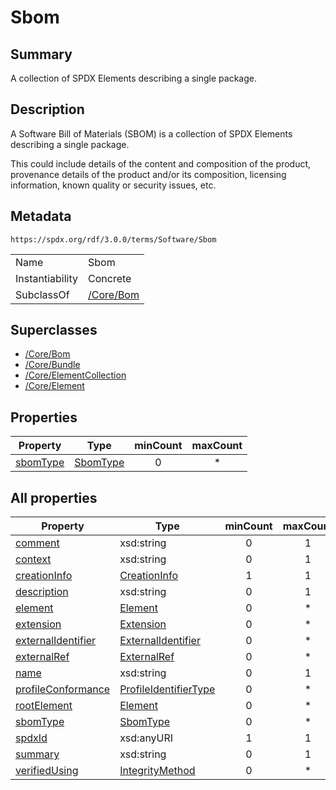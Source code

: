 <!-- Automatically generated by spec-parser v2.3.0 on 2024-07-29T18:25:30.305944+00:00 -->
<!-- SPDX-License-Identifier: Community-Spec-1.0 -->

# Sbom

## Summary

A collection of SPDX Elements describing a single package.


## Description

A Software Bill of Materials (SBOM) is a collection of SPDX Elements describing
a single package.

This could include details of the content and composition of the product,
provenance details of the product and/or its composition, licensing
information, known quality or security issues, etc.


## Metadata

`https://spdx.org/rdf/3.0.0/terms/Software/Sbom`


| | |
|---|---|
| Name | Sbom |
| Instantiability | Concrete |
| SubclassOf | [/Core/Bom](../../Core/Classes/Bom.md) |


## Superclasses

* [/Core/Bom](../../Core/Classes/Bom.md)
* [/Core/Bundle](../../Core/Classes/Bundle.md)
* [/Core/ElementCollection](../../Core/Classes/ElementCollection.md)
* [/Core/Element](../../Core/Classes/Element.md)




## Properties

| Property | Type | minCount | maxCount |
|---|---|:---:|:---:|
| [sbomType](../Properties/sbomType.md) | [SbomType](../Vocabularies/SbomType.md) | 0 | * |



## All properties

| Property | Type | minCount | maxCount |
|---|---|:---:|:---:|
| [comment](../../Core/Properties/comment.md) | xsd:string | 0 | 1 |
| [context](../../Core/Properties/context.md) | xsd:string | 0 | 1 |
| [creationInfo](../../Core/Properties/creationInfo.md) | [CreationInfo](../../Core/Classes/CreationInfo.md) | 1 | 1 |
| [description](../../Core/Properties/description.md) | xsd:string | 0 | 1 |
| [element](../../Core/Properties/element.md) | [Element](../../Core/Classes/Element.md) | 0 | * |
| [extension](../../Core/Properties/extension.md) | [Extension](../../Extension/Classes/Extension.md) | 0 | * |
| [externalIdentifier](../../Core/Properties/externalIdentifier.md) | [ExternalIdentifier](../../Core/Classes/ExternalIdentifier.md) | 0 | * |
| [externalRef](../../Core/Properties/externalRef.md) | [ExternalRef](../../Core/Classes/ExternalRef.md) | 0 | * |
| [name](../../Core/Properties/name.md) | xsd:string | 0 | 1 |
| [profileConformance](../../Core/Properties/profileConformance.md) | [ProfileIdentifierType](../../Core/Vocabularies/ProfileIdentifierType.md) | 0 | * |
| [rootElement](../../Core/Properties/rootElement.md) | [Element](../../Core/Classes/Element.md) | 0 | * |
| [sbomType](../../Software/Properties/sbomType.md) | [SbomType](../../Software/Vocabularies/SbomType.md) | 0 | * |
| [spdxId](../../Core/Properties/spdxId.md) | xsd:anyURI | 1 | 1 |
| [summary](../../Core/Properties/summary.md) | xsd:string | 0 | 1 |
| [verifiedUsing](../../Core/Properties/verifiedUsing.md) | [IntegrityMethod](../../Core/Classes/IntegrityMethod.md) | 0 | * |



